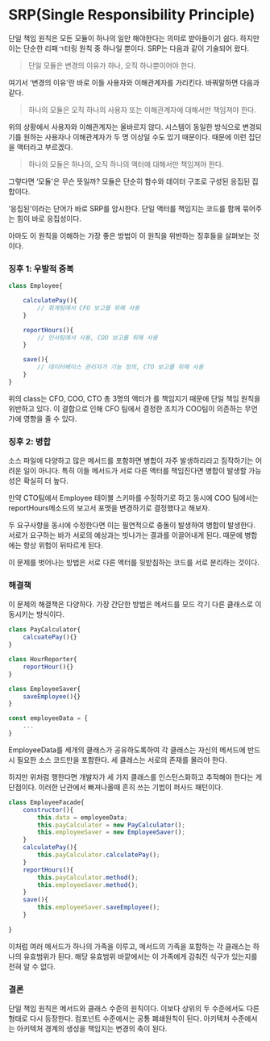 # SRP(Single Responsibility Principle)

단일 책임 원칙은 모든 모듈이 하나의 일만 해야한다는 의미로 받아들이기 쉽다. 하지만 이는 단순한 리패ㄱ터링 원칙 중 하나일 뿐이다. SRP는 다음과 같이 기술되어 왔다.

> 단일 모듈은 변경의 이유가 하나, 오직 하나뿐이어야 한다.

여기서 ‘변경의 이유'란 바로 이들 사용자와 이해관계자를 가리킨다. 바꿔말하면 다음과 같다.

> 하나의 모듈은 오직 하나의 사용자 또는 이해관계자에 대해서만 책임져야 한다.

위의 상황에서 사용자와 이해관계자는 올바르지 않다. 시스템이 동일한 방식으로 변경되기를 원하는 사용자나 이해관계자가 두 명 이상일 수도 있기 때문이다. 때문에 이런 집단을 액터라고 부르겠다.

> 하나의 모듈은 하나의, 오직 하나의 액터에 대해서만 책임져야 한다.

그렇다면 ‘모듈'은 무슨 뜻일까? 모듈은 단순히 함수와 데이터 구조로 구성된 응집된 집합이다.

‘응집된'이라는 단어가 바로 SRP를 암시한다. 단일 액터를 책임지는 코드를 함께 묶어주는 힘이 바로 응집성이다.

아마도 이 원칙을 이해하는 가장 좋은 방법이 이 원칙을 위반하는 징후들을 살펴보는 것이다.

### 징후 1: 우발적 중복

```jsx
class Employee{

	calculatePay(){
		// 회계팀에서 CFO 보고를 위해 사용
	}

	reportHours(){
		// 인사팀에서 사용, COO 보고를 위해 사용
	}

	save(){
		// 데이터베이스 관리자가 기능 정의, CTO 보고를 위해 사용
	}
}
```

위의 class는 CFO, COO, CTO 총 3명의 액터가 를 책임지기 때문에 단일 책임 원칙을 위반하고 있다. 이 결합으로 인해 CFO 팀에서 결정한 조치가 COO팀이 의존하는 무언가에 영향을 줄 수 있다.

### 징후 2: 병합

소스 파일에 다양하고 많은 메서드를 포함하면 병합이 자주 발생하리라고 짐작하기는 어려운 일이 아니다. 특히 이들 메서드가 서로 다른 액터를 책임진다면 병합이 발생할 가능성은 확실히 더 높다.

만약 CTO팀에서 Employee 테이블 스키마를 수정하기로 하고 동시에 COO 팀에서는 reportHours메소드의 보고서 포맷을 변경하기로 결정했다고 해보자.

두 요구사항을 동시에 수정한다면 이는 필연적으로 충돌이 발생하여 병합이 발생한다. 서로가 요구하는 바가 서로의 예상과는 빗나가는 결과를 이끌어내게 된다. 때문에 병합에는 항상 위험이 뒤따르게 된다.

이 문제를 벗어나는 방법은 서로 다른 액터를 뒷받침하는 코드를 서로 분리하는 것이다.

### 해결책

이 문제의 해결책은 다양하다. 가장 간단한 방법은 메서드를 모드 각기 다른 클래스로 이동시키는 방식이다.

```jsx
class PayCalculator{
	calcuatePay(){}
}

class HourReporter{
	reportHour(){}
}

class EmployeeSaver{
	saveEmployee(){}
}

const employeeData = {
	...
}
```

EmployeeData를 세개의 클래스가 공유하도록하여 각 클래스는 자신의 메서드에 반드시 필요한 소스 코드만을 포함한다. 세 클래스는 서로의 존재를 몰라야 한다.

하지만 위처럼 행한다면 개발자가 세 가지 클래스를 인스턴스화하고 추적해야 한다는 게 단점이다. 이러한 난관에서 빠져나올때 흔히 쓰는 기법이 퍼사드 패턴이다.

```jsx
class EmployeeFacade{
	constructor(){
		this.data = employeeData;
		this.payCalculator = new PayCalculator();
		this.employeeSaver = new EmployeeSaver();
	}
	calculatePay(){
		this.payCalculator.calculatePay();
	}
	reportHours(){
		this.payCalculator.method();
		this.employeeSaver.method();
	}
	save(){
		this.employeeSaver.saveEmployee();
	}
	
}
```

이처럼 여러 메서드가 하나의 가족을 이루고, 메서드의 가족을 포함하는 각 클래스는 하나의 유효범위가 된다. 해당 유효범위 바깥에서는 이 가족에게 감춰진 식구가 있는지를 전혀 알 수 없다.

### 결론

단일 책임 원칙은 메서드와 클래스 수준의 원칙이다. 이보다 상위의 두 수준에서도 다른 형태로 다시 등장한다. 컴포넌트 수준에서는 공통 폐쇄원칙이 된다. 아키텍처 수준에서는 아키텍처 경계의 생성을 책임지는 변경의 축이 된다.